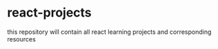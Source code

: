 # react-projects
this repository will contain all react learning projects and corresponding resources
